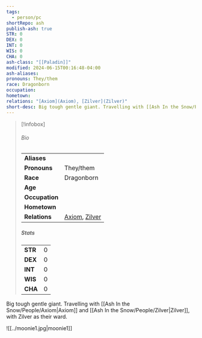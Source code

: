 ```yaml
---
tags:
  - person/pc
shortRepo: ash
publish-ash: true
STR: 0
DEX: 0
INT: 0
WIS: 0
CHA: 0
ash-class: "[[Paladin]]"
modified: 2024-06-15T00:16:48-04:00
ash-aliases: 
pronouns: They/them
race: Dragonborn
occupation: 
hometown: 
relations: "[Axiom](Axiom), [Zilver](Zilver)"
short-desc: Big tough gentle giant. Travelling with [[Ash In the Snow/People/Axiom|Axiom]] and [[Ash In the Snow/People/Zilver|Zilver]], with Zilver as their ward.
---
```


> [!infobox]
> ###### Bio
> |                |                  |
> | -------------- | ---------------- |
> |**Aliases**     |                 |
> |**Pronouns**    | They/them           |
> |**Race**        | Dragonborn            |
> |**Age**         |             |
> |**Occupation**  |         |
> |**Hometown**||
> |**Relations**| [Axiom](Axiom), [Zilver](Zilver) |
> 
> ##### Stats
> |      |      |
> | ---- | ---- |
> | **STR**  | 0     |
> | **DEX**  | 0     |
> | **INT**  | 0     |
> | **WIS**  | 0     |
> | **CHA**  | 0     |

Big tough gentle giant. Travelling with [[Ash In the Snow/People/Axiom|Axiom]] and [[Ash In the Snow/People/Zilver|Zilver]], with Zilver as their ward.

![[../moonie1.jpg|moonie1]]